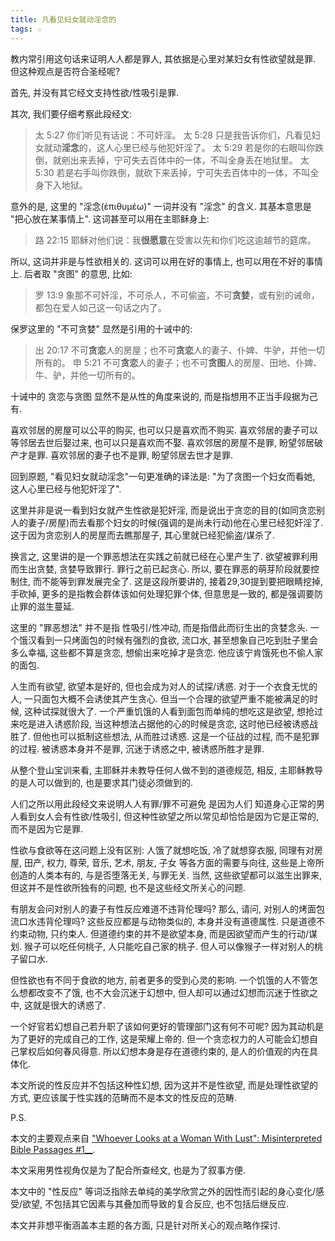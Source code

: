```yaml
---
title: 凡看见妇女就动淫念的
tags: ☆
---
```


教内常引用这句话来证明人人都是罪人, 其依据是心里对某妇女有性欲望就是罪. 但这种观点是否符合圣经呢?

首先, 并没有其它经文支持性欲/性吸引是罪.

其次, 我们要仔细考察此段经文:

> 太 5:27 你们听见有话说：不可奸淫。
> 太 5:28 只是我告诉你们，凡看见妇女就动**淫念**的，这人心里已经与他犯奸淫了。
> 太 5:29 若是你的右眼叫你跌倒，就剜出来丢掉，宁可失去百体中的一体，不叫全身丢在地狱里。
> 太 5:30 若是右手叫你跌倒，就砍下来丢掉，宁可失去百体中的一体，不叫全身下入地狱。

意外的是, 这里的 "淫念(ἐπιθυμέω)" 一词并没有 "淫念" 的含义. 其基本意思是 "把心放在某事情上". 这词甚至可以用在主耶稣身上:

> 路 22:15 耶稣对他们说：我**很愿意**在受害以先和你们吃这逾越节的筵席。

所以, 这词并非是与性欲相关的. 这词可以用在好的事情上, 也可以用在不好的事情上. 后者取 "贪图" 的意思, 比如:

> 罗 13:9 象那不可奸淫，不可杀人，不可偷盗，不可**贪婪**，或有别的诫命，都包在爱人如己这一句话之内了。

保罗这里的 "不可贪婪" 显然是引用的十诫中的:

> 出 20:17 不可**贪恋**人的房屋；也不可**贪恋**人的妻子、仆婢、牛驴，并他一切所有的。
> 申 5:21 不可**贪恋**人的妻子；也不可**贪图**人的房屋、田地、仆婢、牛、驴，并他一切所有的。

十诫中的 贪恋与贪图 显然不是从性的角度来说的, 而是指想用不正当手段据为己有.

喜欢邻居的房屋可以公平的购买, 也可以只是喜欢而不购买.
喜欢邻居的妻子可以等邻居去世后娶过来, 也可以只是喜欢而不娶.
喜欢邻居的房屋不是罪, 盼望邻居破产才是罪.
喜欢邻居的妻子也不是罪, 盼望邻居去世才是罪.

回到原题, "看见妇女就动淫念"一句更准确的译法是:
"为了贪图一个妇女而看她, 这人心里已经与他犯奸淫了".

这里并非是说一看到妇女就产生性欲是犯奸淫, 而是说出于贪恋的目的(如同贪恋别人的妻子/房屋)而去看那个妇女的时候(强调的是尚未行动)他在心里已经犯奸淫了. 这于因为贪恋别人的房屋而去瞧那屋子,  其心里就已经犯偷盗/谋杀了.

换言之, 这里讲的是一个罪恶想法在实践之前就已经在心里产生了. 欲望被罪利用而生出贪婪, 贪婪导致罪行. 罪行之前已起贪心.  所以, 要在罪恶的萌芽阶段就要控制住, 而不能等到罪发展完全了. 这是这段所要讲的, 接着29,30提到要把眼睛挖掉, 手砍掉, 更多的是指教会群体该如何处理犯罪个体, 但意思是一致的, 都是强调要防止罪的滋生蔓延.

这里的 "罪恶想法" 并不是指 性吸引/性冲动, 而是指借此而衍生出的贪婪念头. 一个饿汉看到一只烤面包的时候有强烈的食欲, 流口水, 甚至想象自己吃到肚子里会多么幸福, 这些都不算是贪恋, 想偷出来吃掉才是贪恋. 他应该宁肯饿死也不偷人家的面包.

人生而有欲望, 欲望本是好的, 但也会成为对人的试探/诱惑. 对于一个衣食无忧的人, 一只面包大概不会诱使其产生贪心. 但当一个合理的欲望严重不能被满足的时候, 这种试探就很大了. 一个严重饥饿的人看到面包而单纯的想吃这是欲望, 想抢过来吃是进入诱惑阶段, 当这种想法占据他的心的时候是贪恋, 这时他已经被诱惑战胜了. 但他也可以抵制这些想法, 从而胜过诱惑. 这是一个征战的过程, 而不是犯罪的过程. 被诱惑本身并不是罪, 沉迷于诱惑之中, 被诱惑所胜才是罪.

从整个登山宝训来看, 主耶稣并未教导任何人做不到的道德规范, 相反, 主耶稣教导的是人可以做到的, 也是要求其门徒必须做到的.

人们之所以用此段经文来说明人人有罪/罪不可避免 是因为人们 知道身心正常的男人看到女人会有性欲/性吸引, 但这种性欲望之所以常见却恰恰是因为它是正常的, 而不是因为它是罪.

性欲与食欲等在这问题上没有区别: 人饿了就想吃饭, 冷了就想穿衣服, 同理有对房屋, 田产, 权力, 尊荣, 音乐, 艺术, 朋友, 子女 等各方面的需要与向往, 这些是上帝所创造的人类本有的, 与是否堕落无关, 与罪无关. 当然, 这些欲望都可以滋生出罪来, 但这并不是性欲所独有的问题, 也不是这些经文所关心的问题.

有朋友会问对别人的妻子有性反应难道不违背伦理吗? 那么, 请问, 对别人的烤面包流口水违背伦理吗? 这些反应都是与动物类似的, 本身并没有道德属性.  只是道德不约束动物, 只约束人. 但道德约束的并不是欲望本身, 而是因欲望而产生的行动/谋划. 猴子可以吃任何桃子, 人只能吃自己家的桃子. 但人可以像猴子一样对别人的桃子留口水.

但性欲也有不同于食欲的地方, 前者更多的受到心灵的影响. 一个饥饿的人不管怎么想都改变不了饿, 也不大会沉迷于幻想中, 但人却可以通过幻想而沉迷于性欲之中, 这就是很大的诱惑了.

一个好官若幻想自己若升职了该如何更好的管理部门这有何不可呢? 因为其动机是为了更好的完成自己的工作, 这是荣耀上帝的. 但一个贪恋权力的人可能会幻想自己掌权后如何春风得意. 所以幻想本身是存在道德约束的, 是人的价值观的内在具体化.

本文所说的性反应并不包括这种性幻想, 因为这并不是性欲望, 而是处理性欲望的方式, 更应该属于性实践的范畴而不是本文的性反应的范畴.

P.S.

本文的主要观点来自 ["Whoever Looks at a Woman With Lust": Misinterpreted Bible Passages #1__](http://www.jasonstaples.com/bible/most-misinterpreted-bible-passages-1-matthew-527-28/).

本文采用男性视角仅是为了配合所查经文, 也是为了叙事方便.

本文中的 "性反应" 等词泛指除去单纯的美学欣赏之外的因性而引起的身心变化/感受/欲望, 不包括其它因素与其叠加而导致的复合反应, 也不包括后继反应.

本文并非想平衡涵盖本主题的各方面, 只是针对所关心的观点略作探讨.
